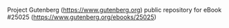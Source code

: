 Project Gutenberg (https://www.gutenberg.org) public repository for eBook #25025 (https://www.gutenberg.org/ebooks/25025)
